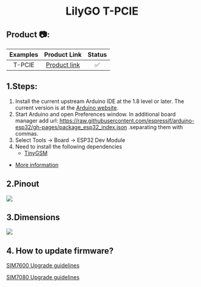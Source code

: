 <h1 align = "center">LilyGO T-PCIE</h1>


<h2 align = "left">Product 📷:</h2>

| Examples |  Product  Link   | Status |
| :------: | :--------------: | :----: |
|  T-PCIE  | [Product link]() |   ✅    |


## 1.Steps:
1. Install the current upstream Arduino IDE at the 1.8 level or later. The current version is at the [Arduino website](http://www.arduino.cc/en/main/software).
2. Start Arduino and open Preferences window. In additional board manager add url: https://raw.githubusercontent.com/espressif/arduino-esp32/gh-pages/package_esp32_index.json .separating them with commas.
3. Select Tools -> Board -> ESP32 Dev Module
4. Need to install the following dependencies
     - [TinyGSM](https://github.com/vshymanskyy/TinyGSM)

- [More information](https://cn.simcom.com/product/SIM7600CE.html)


## 2.Pinout
![](image/pins.jpg)

## 3.Dimensions
![](image/dimensions.png)

## 4. How to update firmware?

   [SIM7600 Upgrade guidelines ](doc/sim7600X_update_firmware.md)
   
   [SIM7080 Upgrade guidelines ](doc/sim7080_update_firmware.md)
